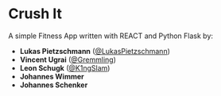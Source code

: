 # Crush It
A simple Fitness App written with REACT and Python Flask by:
* **Lukas Pietzschmann** ([@LukasPietzschmann](https://github.com/LukasPietzschmann))
* **Vincent Ugrai** ([@Gremmling](https://github.com/Gremmling))
* **Leon Schugk** ([@K1ngSlam](https://github.com/K1ngSlam))
* **Johannes Wimmer**
* **Johannes Schenker**